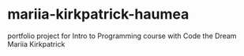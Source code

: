 # mariia-kirkpatrick-haumea
portfolio project for Intro to Programming course with Code the Dream
Mariia Kirkpatrick